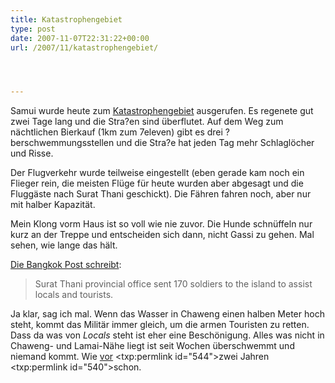 ```yaml
---
title: Katastrophengebiet
type: post
date: 2007-11-07T22:31:22+00:00
url: /2007/11/katastrophengebiet/




---
```

Samui wurde heute zum [Katastrophengebiet][1] ausgerufen. Es regenete gut zwei Tage lang und die Stra?en sind überflutet. Auf dem Weg zum nächtlichen Bierkauf (1km zum 7eleven) gibt es drei ?berschwemmungsstellen und die Stra?e hat jeden Tag mehr Schlaglöcher und Risse.

Der Flugverkehr wurde teilweise eingestellt (eben gerade kam noch ein Flieger rein, die meisten Flüge für heute wurden aber abgesagt und die Fluggäste nach Surat Thani geschickt). Die Fähren fahren noch, aber nur mit halber Kapazität.

Mein Klong vorm Haus ist so voll wie nie zuvor. Die Hunde schnüffeln nur kurz an der Treppe und entscheiden sich dann, nicht Gassi zu gehen. Mal sehen, wie lange das hält.

[Die Bangkok Post schreibt][1]:

> Surat Thani provincial office sent 170 soldiers to the island to assist locals and tourists.

Ja klar, sag ich mal. Wenn das Wasser in Chaweng einen halben Meter hoch steht, kommt das Militär immer gleich, um die armen Touristen zu retten. Dass da was von _Locals_ steht ist eher eine Beschönigung. Alles was nicht in Chaweng- und Lamai-Nähe liegt ist seit Wochen überschwemmt und niemand kommt. Wie</a> <a href="547">vor</a> <txp:permlink id="544">zwei Jahren</a> <txp:permlink id="540">schon.

 [1]: http://www.bangkokpost.com/topstories/topstories.php?id=123406
